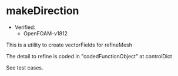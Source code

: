 # makeDirection

- Verified:
  - OpenFOAM-v1812


This is a utility to create vectorFields for refineMesh

The detail to refine is coded in "codedFunctionObject" at controlDict

See test cases.
